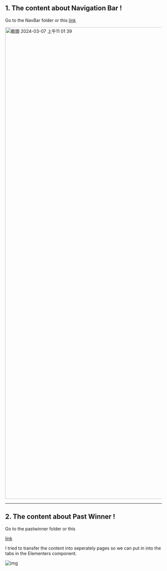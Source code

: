 ## 1. The content about Navigation Bar !
Go to the NavBar folder or this <a src="https://yclanlan.github.io/Berkley-Center-Website-Note/NavBar/">[link](https://yclanlan.github.io/Berkley-Center-Website-Note/NavBar/)</a>

<img width="1512" alt="截圖 2024-03-07 上午11 01 39" src="https://github.com/yclanlan/Past-Winners---Berkley-Center-for-Entrepreneurship_files/assets/97862198/64eb88c1-a47d-4915-863b-79a41597d077">

<hr/>

## 2. The content about Past Winner !
Go to the pastwinner folder or this 

<a src="https://yclanlan.github.io/Berkley-Center-Website-Note/pastwinner/">[link](https://yclanlan.github.io/Berkley-Center-Website-Note/pastwinner/)</a>

I tried to transfer the content into seperately pages so we can put in into the tabs in the Elementers component.



![img](https://github.com/yclanlan/Past-Winners---Berkley-Center-for-Entrepreneurship_files/assets/97862198/54263819-5223-46e9-a803-4d9f32361a2a)




